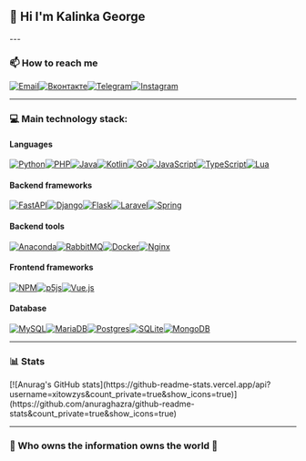 <h2 align="left">👋 Hi I'm Kalinka George </h2>
---

<h3 align="left"> 📫 How to reach me </h3>

[![Email](https://img.shields.io/badge/-xitowzys-c0392b?style=for-the-badge&logo=gmail&logoColor=white)](mailto:xitowzys@gmail.com)[![Вконтакте](https://img.shields.io/badge/-Вконтакте-blue?style=for-the-badge&logo=vk&logoColor=white)](https://vk.com/xitowzys)[![Telegram](https://img.shields.io/badge/-Telegram-26A5E4?style=for-the-badge&logo=Minutemailer&logoColor=white&link=https://tlgg.ru/xitowzys)](https://tlgg.ru/xitowzys)[![Instagram](https://img.shields.io/badge/-Instagram-F77737?style=for-the-badge&logo=instagram&logoColor=white)](https://www.instagram.com/xitowzys/)

---

<h3 align="left">💻 Main technology stack:</h3>

<h4 align="left">Languages</h4>

[![Python](https://img.shields.io/badge/python-3670A0?style=for-the-badge&logo=python&logoColor=ffdd54)]()[![PHP](https://img.shields.io/badge/php-%23777BB4.svg?style=for-the-badge&logo=php&logoColor=white)]()[![Java](https://img.shields.io/badge/java-%23ED8B00.svg?style=for-the-badge&logo=CoffeeScript&logoColor=white)]()[![Kotlin](https://img.shields.io/badge/kotlin-%237F52FF.svg?style=for-the-badge&logo=kotlin&logoColor=white)]()[![Go](https://img.shields.io/badge/go-%2300ADD8.svg?style=for-the-badge&logo=go&logoColor=white)]()[![JavaScript](https://img.shields.io/badge/javascript-%23323330.svg?style=for-the-badge&logo=javascript&logoColor=%23F7DF1E)]()[![TypeScript](https://img.shields.io/badge/typescript-%23007ACC.svg?style=for-the-badge&logo=typescript&logoColor=white)]()[![Lua](https://img.shields.io/badge/lua-%232C2D72.svg?style=for-the-badge&logo=lua&logoColor=white)]()

<h4 align="left">Backend frameworks</h4>

[![FastAPI](https://img.shields.io/badge/FastAPI-005571?style=for-the-badge&logo=fastapi)]()[![Django](https://img.shields.io/badge/django-%23092E20.svg?style=for-the-badge&logo=django&logoColor=white)]()[![Flask](https://img.shields.io/badge/flask-%23000.svg?style=for-the-badge&logo=flask&logoColor=white)]()[![Laravel](https://img.shields.io/badge/laravel-%23FF2D20.svg?style=for-the-badge&logo=laravel&logoColor=white)]()[![Spring](https://img.shields.io/badge/spring-%236DB33F.svg?style=for-the-badge&logo=spring&logoColor=white)]()

<h4 align="left">Backend tools</h4>

[![Anaconda](https://img.shields.io/badge/Anaconda-%2344A833.svg?style=for-the-badge&logo=anaconda&logoColor=white)]()[![RabbitMQ](https://img.shields.io/badge/Rabbitmq-FF6600?style=for-the-badge&logo=rabbitmq&logoColor=white)]()[![Docker](https://img.shields.io/badge/docker-%230db7ed.svg?style=for-the-badge&logo=docker&logoColor=white)]()[![Nginx](https://img.shields.io/badge/nginx-%23009639.svg?style=for-the-badge&logo=nginx&logoColor=white)]()

<h4 align="left">Frontend frameworks</h4>

[![NPM](https://img.shields.io/badge/NPM-%23000000.svg?style=for-the-badge&logo=npm&logoColor=white)]()[![p5js](https://img.shields.io/badge/p5.js-ED225D?style=for-the-badge&logo=p5.js&logoColor=FFFFFF)]()[![Vue.js](https://img.shields.io/badge/vuejs-%2335495e.svg?style=for-the-badge&logo=vuedotjs&logoColor=%234FC08D)]()

<h4 align="left">Database</h4>

[![MySQL](https://img.shields.io/badge/mysql-%2300f.svg?style=for-the-badge&logo=mysql&logoColor=white)]()[![MariaDB](https://img.shields.io/badge/MariaDB-003545?style=for-the-badge&logo=mariadb&logoColor=white)]()[![Postgres](https://img.shields.io/badge/postgres-%23316192.svg?style=for-the-badge&logo=postgresql&logoColor=white)]()[![SQLite](https://img.shields.io/badge/sqlite-%2307405e.svg?style=for-the-badge&logo=sqlite&logoColor=white)]()[![MongoDB](https://img.shields.io/badge/MongoDB-%234ea94b.svg?style=for-the-badge&logo=mongodb&logoColor=white)]()

---

<h3 align="left">📊 Stats</h4>
[![Anurag's GitHub stats](https://github-readme-stats.vercel.app/api?username=xitowzys&count_private=true&show_icons=true)](https://github.com/anuraghazra/github-readme-stats&count_private=true&show_icons=true)

---

### 🤫 Who owns the information owns the world 🤫
